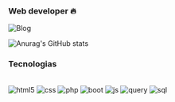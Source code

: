 ### Web developer 🔥 

![Blog](https://img.shields.io/badge/website-000000?style=for-the-badge&logo=About.me&logoColor=white)

![Anurag's GitHub stats](https://github-readme-stats.vercel.app/api?username=EDUR1&show_icons=true&theme=transparent)

### Tecnologias

<div style="display: inline_block"> <br>
<img aligm="center" alt="html5" src="https://img.shields.io/badge/HTML5-E34F26?style=for-the-badge&logo=html5&logoColor=white">
<img aligm="center" alt="css" src="https://img.shields.io/badge/CSS3-1572B6?style=for-the-badge&logo=css3&logoColor=white">
<img aligm="center" alt="php" src="https://img.shields.io/badge/PHP-777BB4?style=for-the-badge&logo=php&logoColor=white">
<img aligm="center" alt="boot" src="https://img.shields.io/badge/Bootstrap-563D7C?style=for-the-badge&logo=bootstrap&logoColor=white">
<img aligm="center" alt="js" src="https://img.shields.io/badge/JavaScript-F7DF1E?style=for-the-badge&logo=javascript&logoColor=black">
<img aligm="center" alt="query" src="https://img.shields.io/badge/jQuery-0769AD?style=for-the-badge&logo=jquery&logoColor=white">
<img aligm="center" alt="sql" src="https://img.shields.io/badge/MySQL-00000F?style=for-the-badge&logo=mysql&logoColor=white">
</div>
